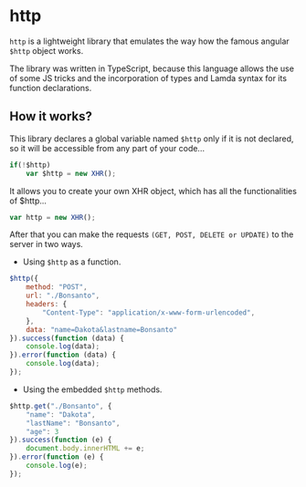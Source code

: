 http
====
`http` is a lightweight library that emulates the way how the famous angular `$http` object works.

The library was written in TypeScript, because this language allows the use of some JS tricks and the incorporation of types and
Lamda syntax for its function declarations.</p>

How it works?
-------------
This library declares a global variable named `$http` only if it is not declared, so it will be accessible from any part of your code...

```javascript
if(!$http)
	var $http = new XHR();
```

It allows you to create your own XHR object, which has all the functionalities of $http...

```javascript
var http = new XHR();
```

After that you can make the requests `(GET, POST, DELETE or UPDATE)` to the server in two ways.

- Using `$http` as a function.
```javascript
$http({
	method: "POST",
	url: "./Bonsanto",
	headers: {
		"Content-Type": "application/x-www-form-urlencoded",
	},
	data: "name=Dakota&lastname=Bonsanto"
}).success(function (data) {
	console.log(data);
}).error(function (data) {
	console.log(data);
});
```
- Using the embedded `$http` methods.
```javascript
$http.get("./Bonsanto", {
	"name": "Dakota",
	"lastName": "Bonsanto",
	"age": 3
}).success(function (e) {
	document.body.innerHTML += e;
}).error(function (e) {
	console.log(e);
});
```